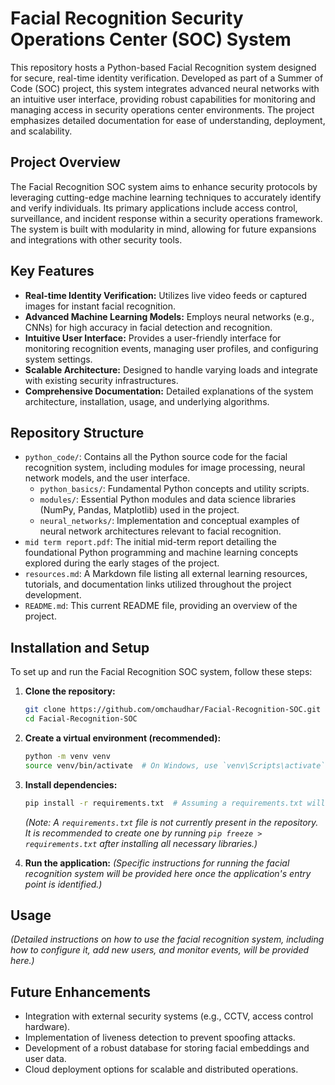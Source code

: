 # Facial Recognition Security Operations Center (SOC) System

This repository hosts a Python-based Facial Recognition system designed for secure, real-time identity verification. Developed as part of a Summer of Code (SOC) project, this system integrates advanced neural networks with an intuitive user interface, providing robust capabilities for monitoring and managing access in security operations center environments. The project emphasizes detailed documentation for ease of understanding, deployment, and scalability.

## Project Overview

The Facial Recognition SOC system aims to enhance security protocols by leveraging cutting-edge machine learning techniques to accurately identify and verify individuals. Its primary applications include access control, surveillance, and incident response within a security operations framework. The system is built with modularity in mind, allowing for future expansions and integrations with other security tools.

## Key Features

*   **Real-time Identity Verification:** Utilizes live video feeds or captured images for instant facial recognition.
*   **Advanced Machine Learning Models:** Employs neural networks (e.g., CNNs) for high accuracy in facial detection and recognition.
*   **Intuitive User Interface:** Provides a user-friendly interface for monitoring recognition events, managing user profiles, and configuring system settings.
*   **Scalable Architecture:** Designed to handle varying loads and integrate with existing security infrastructures.
*   **Comprehensive Documentation:** Detailed explanations of the system architecture, installation, usage, and underlying algorithms.

## Repository Structure

*   `python_code/`: Contains all the Python source code for the facial recognition system, including modules for image processing, neural network models, and the user interface.
    *   `python_basics/`: Fundamental Python concepts and utility scripts.
    *   `modules/`: Essential Python modules and data science libraries (NumPy, Pandas, Matplotlib) used in the project.
    *   `neural_networks/`: Implementation and conceptual examples of neural network architectures relevant to facial recognition.
*   `mid term report.pdf`: The initial mid-term report detailing the foundational Python programming and machine learning concepts explored during the early stages of the project.
*   `resources.md`: A Markdown file listing all external learning resources, tutorials, and documentation links utilized throughout the project development.
*   `README.md`: This current README file, providing an overview of the project.

## Installation and Setup

To set up and run the Facial Recognition SOC system, follow these steps:

1.  **Clone the repository:**
    ```bash
    git clone https://github.com/omchaudhar/Facial-Recognition-SOC.git
    cd Facial-Recognition-SOC
    ```
2.  **Create a virtual environment (recommended):**
    ```bash
    python -m venv venv
    source venv/bin/activate  # On Windows, use `venv\Scripts\activate`
    ```
3.  **Install dependencies:**
    ```bash
    pip install -r requirements.txt  # Assuming a requirements.txt will be provided or created
    ```
    *(Note: A `requirements.txt` file is not currently present in the repository. It is recommended to create one by running `pip freeze > requirements.txt` after installing all necessary libraries.)*

4.  **Run the application:**
    *(Specific instructions for running the facial recognition system will be provided here once the application's entry point is identified.)*

## Usage

*(Detailed instructions on how to use the facial recognition system, including how to configure it, add new users, and monitor events, will be provided here.)*

## Future Enhancements

*   Integration with external security systems (e.g., CCTV, access control hardware).
*   Implementation of liveness detection to prevent spoofing attacks.
*   Development of a robust database for storing facial embeddings and user data.
*   Cloud deployment options for scalable and distributed operations.



